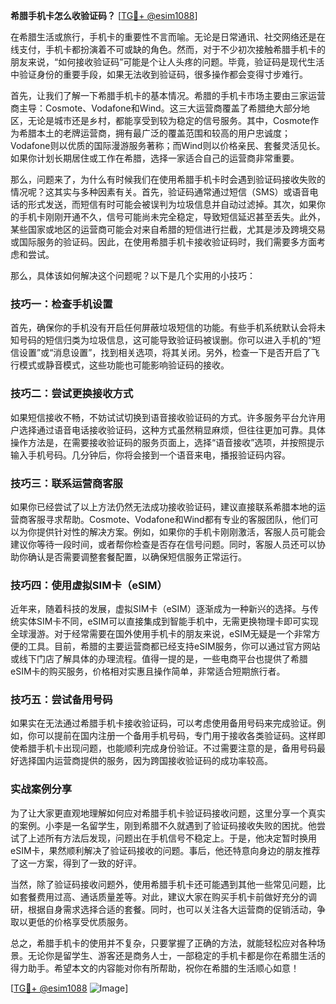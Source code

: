 **希腊手机卡怎么收验证码？** [[TG💪+ @esim1088](https://t.me/s/esim1088)]

在希腊生活或旅行，手机卡的重要性不言而喻。无论是日常通讯、社交网络还是在线支付，手机卡都扮演着不可或缺的角色。然而，对于不少初次接触希腊手机卡的朋友来说，“如何接收验证码”可能是个让人头疼的问题。毕竟，验证码是现代生活中验证身份的重要手段，如果无法收到验证码，很多操作都会变得寸步难行。

首先，让我们了解一下希腊手机卡的基本情况。希腊的手机卡市场主要由三家运营商主导：Cosmote、Vodafone和Wind。这三大运营商覆盖了希腊绝大部分地区，无论是城市还是乡村，都能享受到较为稳定的信号服务。其中，Cosmote作为希腊本土的老牌运营商，拥有最广泛的覆盖范围和较高的用户忠诚度；Vodafone则以优质的国际漫游服务著称；而Wind则以价格亲民、套餐灵活见长。如果你计划长期居住或工作在希腊，选择一家适合自己的运营商非常重要。

那么，问题来了，为什么有时候我们在使用希腊手机卡时会遇到验证码接收失败的情况呢？这其实与多种因素有关。首先，验证码通常通过短信（SMS）或语音电话的形式发送，而短信有时可能会被误判为垃圾信息并自动过滤掉。其次，如果你的手机卡刚刚开通不久，信号可能尚未完全稳定，导致短信延迟甚至丢失。此外，某些国家或地区的运营商可能会对来自希腊的短信进行拦截，尤其是涉及跨境交易或国际服务的验证码。因此，在使用希腊手机卡接收验证码时，我们需要多方面考虑和尝试。

那么，具体该如何解决这个问题呢？以下是几个实用的小技巧：

### 技巧一：检查手机设置

首先，确保你的手机没有开启任何屏蔽垃圾短信的功能。有些手机系统默认会将未知号码的短信归类为垃圾信息，这可能导致验证码被误删。你可以进入手机的“短信设置”或“消息设置”，找到相关选项，将其关闭。另外，检查一下是否开启了飞行模式或静音模式，这些功能也可能影响验证码的接收。

### 技巧二：尝试更换接收方式

如果短信接收不畅，不妨试试切换到语音接收验证码的方式。许多服务平台允许用户选择通过语音电话接收验证码，这种方式虽然稍显麻烦，但往往更加可靠。具体操作方法是，在需要接收验证码的服务页面上，选择“语音接收”选项，并按照提示输入手机号码。几分钟后，你将会接到一个语音来电，播报验证码内容。

### 技巧三：联系运营商客服

如果你已经尝试了以上方法仍然无法成功接收验证码，建议直接联系希腊本地的运营商客服寻求帮助。Cosmote、Vodafone和Wind都有专业的客服团队，他们可以为你提供针对性的解决方案。例如，如果你的手机卡刚刚激活，客服人员可能会建议你等待一段时间，或者帮你检查是否存在信号问题。同时，客服人员还可以协助你确认是否需要调整套餐配置，以确保短信服务正常运行。

### 技巧四：使用虚拟SIM卡（eSIM）

近年来，随着科技的发展，虚拟SIM卡（eSIM）逐渐成为一种新兴的选择。与传统实体SIM卡不同，eSIM可以直接集成到智能手机中，无需更换物理卡即可实现全球漫游。对于经常需要在国外使用手机卡的朋友来说，eSIM无疑是一个非常方便的工具。目前，希腊的主要运营商都已经支持eSIM服务，你可以通过官方网站或线下门店了解具体的办理流程。值得一提的是，一些电商平台也提供了希腊eSIM卡的购买服务，价格相对实惠且操作简单，非常适合短期旅行者。

### 技巧五：尝试备用号码

如果实在无法通过希腊手机卡接收验证码，可以考虑使用备用号码来完成验证。例如，你可以提前在国内注册一个备用手机号码，专门用于接收各类验证码。这样即使希腊手机卡出现问题，也能顺利完成身份验证。不过需要注意的是，备用号码最好选择国内运营商提供的服务，因为跨国接收验证码的成功率较高。

### 实战案例分享

为了让大家更直观地理解如何应对希腊手机卡验证码接收问题，这里分享一个真实的案例。小李是一名留学生，刚到希腊不久就遇到了验证码接收失败的困扰。他尝试了上述所有方法后发现，问题出在手机信号不稳定上。于是，他决定暂时换用eSIM卡，果然顺利解决了验证码接收的问题。事后，他还特意向身边的朋友推荐了这一方案，得到了一致的好评。

当然，除了验证码接收问题外，使用希腊手机卡还可能遇到其他一些常见问题，比如套餐费用过高、通话质量差等。对此，建议大家在购买手机卡前做好充分的调研，根据自身需求选择合适的套餐。同时，也可以关注各大运营商的促销活动，争取以更低的价格享受优质服务。

总之，希腊手机卡的使用并不复杂，只要掌握了正确的方法，就能轻松应对各种场景。无论你是留学生、游客还是商务人士，一部稳定的手机卡都是你在希腊生活的得力助手。希望本文的内容能对你有所帮助，祝你在希腊的生活顺心如意！

[[TG💪+ @esim1088](https://t.me/s/esim1088) ![Image](https://i.postimg.cc/4NQfJmqS/Snipaste-2025-05-13-00-14-12.png)]